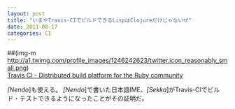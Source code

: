```yaml
---
layout: post
title: "いまやTravis-CIでビルドできるLispはClojureだけじゃないぜ"
date: 2011-08-17
categories: CI
---
```

 ##(img-m http://a1.twimg.com/profile_images/1246242623/twitter.icon_reasonably_small.png)    
  [Travis CI - Distributed build platform for the Ruby community](http://travis-ci.org/#!/kiyoka/sekka/builds/85100)

*[Nendo*]も使える。
*[Nendo*]で書いた日本語IME、*[Sekka*]がTravis-CIでビルド・テストできるようになったことがその証明だ。
